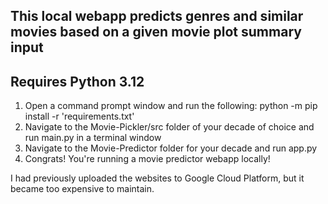 ## This local webapp predicts genres and similar movies based on a given movie plot summary input
## Requires Python 3.12

1. Open a command prompt window and run the following: python -m pip install -r 'requirements.txt'
2. Navigate to the Movie-Pickler/src folder of your decade of choice and run main.py in a terminal window
3. Navigate to the Movie-Predictor folder for your decade and run app.py
4. Congrats! You're running a movie predictor webapp locally!

I had previously uploaded the websites to Google Cloud Platform, but it became too expensive to maintain.